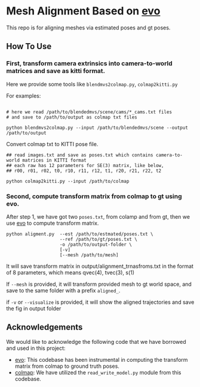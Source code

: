 # Mesh Alignment Based on [evo](https://github.com/MichaelGrupp/evo/)

This repo is for aligning meshes via estimated poses and gt poses.

## How To Use

### First, transform camera extrinsics into camera-to-world matrices and save as kitti format.

Here we provide some tools like `blendmvs2colmap.py`, `colmap2kitti.py`

For examples:
```

# here we read /path/to/blendedmvs/scene/cams/*_cams.txt files 
# and save to /path/to/output as colmap txt files

python blendmvs2colmap.py --input /path/to/blendedmvs/scene --output /path/to/output
```

Convert colmap txt to KITTI pose file.

```
## read images.txt and save as poses.txt which contains camera-to-world matrices in KITTI format
## each raw has 12 parameters for SE(3) matrix, like below, 
## r00, r01, r02, t0, r10, r11, r12, t1, r20, r21, r22, t2

python colmap2kitti.py --input /path/to/colmap
```

### Second, compute transform matrix from colmap to gt using evo.
After step 1, we have got two `poses.txt`, from colamp and from gt, then we use [evo](https://github.com/MichaelGrupp/evo/) to compute transform matrix.


```
python aligment.py  --est /path/to/estmated/poses.txt \
                    --ref /path/to/gt/poses.txt \
                    -o /path/to/output-folder \
                    [-v]
                    [--mesh /path/to/mesh] 
```
It will save transform matrix in output/alignment_trnasfroms.txt in the format of 8 parameters,
which means qvec(4), tvec(3), s(1)

If `--mesh` is provided, it will transform provided mesh to gt world space, and save to the same 
folder with a prefix `aligned_`.

if `-v` or `--visualize` is provided, it will show the aligned trajectories and save the fig in output folder 

## Acknowledgements

We would like to acknowledge the following code that we have borrowed and used in this project:

- [evo](https://github.com/MichaelGrupp/evo/): This codebase has been instrumental in computing the transform matrix from colmap to ground truth poses.
- [colmap](https://github.com/colmap/colmap): We have utilized the `read_write_model.py` module from this codebase.
